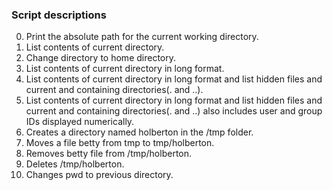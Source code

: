 ### Script descriptions

0. Print the absolute path for the current working directory.
1. List contents of current directory.
2. Change directory to home directory.
3. List contents of current directory in long format.
4. List contents of current directory in long format and list hidden files and current and containing directories(. and ..).
5. List contents of current directory in long format and list hidden files and current and containing directories(. and ..) also includes user and group IDs displayed numerically.
6. Creates a directory named holberton in the /tmp folder.
7. Moves a file betty from tmp to tmp/holberton.
8. Removes betty file from /tmp/holberton.
9. Deletes /tmp/holberton.
10. Changes pwd to previous directory.

